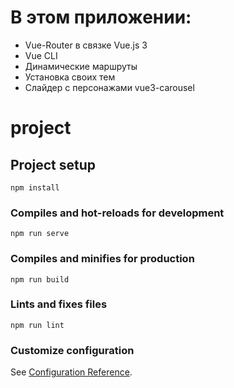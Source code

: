 <h1>В этом приложении:</h1>
    <ul>
      <li>Vue-Router в связке Vue.js 3</li>
      <li>Vue CLI</li>
      <li>Динамические маршруты</li>
      <li>Установка своих тем</li>
      <li>Слайдер с персонажами vue3-carousel</li>
    </ul>

# project

## Project setup

```
npm install
```

### Compiles and hot-reloads for development

```
npm run serve
```

### Compiles and minifies for production

```
npm run build
```

### Lints and fixes files

```
npm run lint
```

### Customize configuration

See [Configuration Reference](https://cli.vuejs.org/config/).
